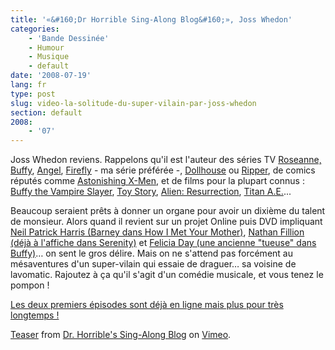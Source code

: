 ```yaml
---
title: '«&#160;Dr Horrible Sing-Along Blog&#160;», Joss Whedon'
categories:
    - 'Bande Dessinée'
    - Humour
    - Musique
    - default
date: '2008-07-19'
lang: fr
type: post
slug: video-la-solitude-du-super-vilain-par-joss-whedon
section: default
2008:
    - '07'
---
```


Joss Whedon reviens. Rappelons qu'il est l'auteur des séries TV [Roseanne, ](http://en.wikipedia.org/wiki/Roseanne_%28TV_series%29 "Roseanne (TV series)")[Buffy](http://en.wikipedia.org/wiki/Buffy_the_Vampire_Slayer_%28TV_series%29 "Buffy the Vampire Slayer (TV series)"), [Angel](http://en.wikipedia.org/wiki/Angel_%28TV_series%29 "Angel (TV series)"), [Firefly](http://en.wikipedia.org/wiki/Firefly_%28TV_series%29 "Firefly (TV series)") - ma série préférée -, [Dollhouse](http://en.wikipedia.org/wiki/Dollhouse_%28TV_series%29 "Dollhouse (TV series)") ou [Ripper](http://en.wikipedia.org/wiki/Ripper_%28television%29#Ripper "Ripper (television)")<span class="mw-redirect">, </span><span class="mw-redirect">de comics réputés</span><span class="mw-redirect"> comme </span>[Astonishing X-Men](http://en.wikipedia.org/wiki/Astonishing_X-Men "Astonishing X-Men")<span class="mw-redirect">, et de films pour la plupart connus&nbsp;: </span>[Buffy the Vampire Slayer](http://en.wikipedia.org/wiki/Buffy_the_Vampire_Slayer_%28film%29 "Buffy the Vampire Slayer (film)"), [Toy Story](http://en.wikipedia.org/wiki/Toy_Story "Toy Story"), [Alien: Resurrection](http://en.wikipedia.org/wiki/Alien:_Resurrection "Alien: Resurrection")<span class="mw-redirect">, </span>[Titan A.E.](http://en.wikipedia.org/wiki/Titan_A.E. "Titan A.E.")<span class="mw-redirect">.</span>..

<!--more-->

Beaucoup seraient prêts à donner un organe pour avoir un dixième du talent de monsieur. Alors quand il revient sur un projet Online puis DVD impliquant [Neil Patrick Harris (Barney dans How I Met Your Mother)](http://en.wikipedia.org/wiki/Neil_Patrick_Harris "Neil Patrick Harris"), [Nathan Fillion (déjà à l'affiche dans Serenity)](http://en.wikipedia.org/wiki/Nathan_Fillion "Nathan Fillion") et [Felicia Day (une ancienne "tueuse" dans Buffy)](http://en.wikipedia.org/wiki/Felicia_Day "Felicia Day")… on sent le gros délire. Mais on ne s'attend pas forcément au mésaventures d'un super-vilain qui essaie de draguer… sa voisine de lavomatic. Rajoutez à ça qu'il s'agit d'un comédie musicale, et vous tenez le pompon&nbsp;!

<span class="important">[Les deux premiers épisodes sont déjà en ligne mais plus pour très longtemps&nbsp;!](http://drhorrible.com/)</span>

[Teaser](http://vimeo.com/1227202) from [Dr. Horrible's Sing-Along Blog](http://vimeo.com/drhorrible) on [Vimeo](https://vimeo.com/).